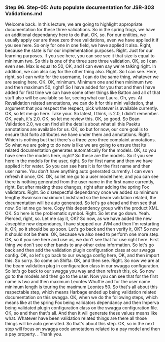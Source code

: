 ### Step 96. Step-05: Auto populate documentation for JSR-303 Validations.md
Welcome back. In this lecture, we are going to highlight appropriate documentation for these three validations. So in the spring frogs, we have an additional dependancy here to do that. OK, so. For our entities, we usually apply our are three zero three validations, even we have applied it if you see here. So only for one in one field, we have applied it also. Right, because the state is for our implementation purposes. Right. Just for our learning purposes. If you see here, you can see see it that size is equal to minimum two. So this is one of the three zero three validation. OK, so I can even see. Max is equal to 50, OK, and I can even say we're talking right. In addition, we can also say for the other thing also. Right. So I can see. Here, right, so I can write for the username, I can do the same thing, whatever we are seeing here. OK. OK, minimum. Minimum one and then minimum two and then maximum 50, right? So I have added for you that and then I have added for first time we can have some other things like Batton and all of that stuff also will be available so far, seeing what our Laura. Oh, yes. At Revalidation related annotations, we can do it for this mini validation, that argument that you respect the respect, pick whatever is available currently. OK, so let me go here. Take your. So latest, I think, is 2.0, I didn't remember. OK, yeah, it's 2.0. OK, so let me review this. OK, so good. So Bean Validation 2.0, we can find all the details about what all this Paektu annotations are available for us. OK, so but for now, our core goal is to ensure that forto attributes we have under them and annotations. Right. Which is nothing but that there's a three zero three complaint annotations. So what we are going to do now is like we are going to ensure that its related documentation generates automatically for the models. OK, so you have seen the models here, right? So these are the models. So if you see here in the models for the user, right. So for first name and then we have applied it for water. So you can see here it is for the first name and then user name. You don't have anything auto generated currently. I can even refresh it once, OK. OK, so let me go to a user model here, and you can see there is nothing generated from the user name in the first name currently, right. But after making these changes, right after adding the spring Fox validators. Right. So disrespectful dependancy once we added so minimum lengthy Swainson maximum Lindstrand so the beam validation related, the documentation will be auto generated. So let's go ahead and then see that now. So let me go here. Copy this dependency group with the product XML. OK. So here is the problematic symbol. Right. So let me go down. Yeah. Pierced, right, so. Let me say it, OK? So now, as we have added the new Josephite new dependancy, I have stopped our JVM and then I'm restarting it, OK, so it should be up soon. Let's go back and then verify it, OK? So now it should not be there. OK, because we also need to perform one more step. OK, so if you see here and use us, we don't see that for use right here. First thing we don't see other bands to any other extra information. So let's go back and then add the validation plugin configuration class at our swagga config. OK, so let's go back to our swagga config here, OK, and then import this. So sorry. So come on Shifta. OK, and then see. Right. So now we are at the beam validation plug in configuration class in our swagga configuration. So let's go back to our swagga you way and then refresh this, ok. So now go to the models and then go to the user. Now you can see that for the first name is two and then maximum Leontes Whuffie and for the user name minimum length is touring the maximum Leontes 50. So that's all about this respectable step, which means Harbage ended up being validation related documentation on this swagga. OK, when we do the following steps, which means like at the spring Fox being validators dependancy and then Imperva being validated plugin configuration class on the swagga configuration file. OK, so and then that's all. And then it will generate these values means like what. Whatever have been validation related things are there all those things will be auto generated. So that's about this step. OK, so in the next step will focus on swagga code annotations related to a pay model and then a pay property. . Thank you.  